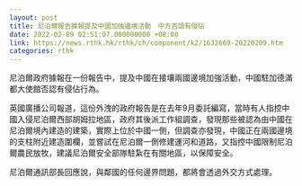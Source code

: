 ```yaml
---
layout: post
title: 尼泊爾報告據報提及中國加強邊境活動　中方否認有侵佔
date: 2022-02-09 02:51:07.000000000 +08:00
link: https://news.rthk.hk/rthk/ch/component/k2/1632669-20220209.htm
categories: rthk
---
```


尼泊爾政府據報在一份報告中，提及中國在接壤兩國邊境加強活動，中國駐加德滿都大使館否認有侵佔行為。

英國廣播公司報道，這份外洩的政府報告是在去年9月委託編寫，當時有人指控中國入侵尼泊爾西部胡姆拉地區，政府其後派工作組調查，發現那些被認為由中國在尼泊爾境內建造的建築，實際上位於中國一側，但調查亦發現，中國正在兩國邊境的支柱附近建造圍欄，並嘗試在尼泊爾一側修建運河和道路，又指控中國限制尼泊爾農民放牧，建議尼泊爾安全部隊駐紮在有關地區，以保障安全。

尼泊爾通訊部長回應說，與鄰國的任何邊界問題，都將會透過外交方式處理。
